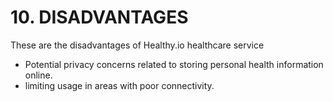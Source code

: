# **10. DISADVANTAGES**
These are the disadvantages of Healthy.io healthcare service
- Potential privacy concerns related to storing personal health information online.
- limiting usage in areas with poor connectivity.
